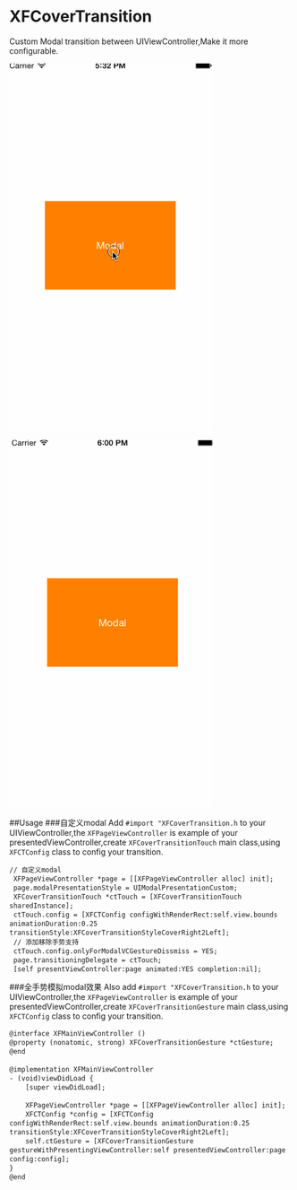 # XFCoverTransition
Custom Modal transition between UIViewController,Make it more configurable.

![XFCoverTransition usage_touch](./Doc/usage1.gif)

![XFCoverTransition usage_touch](./Doc/usage2.gif)

##Usage
###自定义modal
Add `#import "XFCoverTransition.h` to your UIViewController,the `XFPageViewController` is example of your presentedViewController,create `XFCoverTransitionTouch` main class,using `XFCTConfig` class to config your transition.
```objc
// 自定义modal
 XFPageViewController *page = [[XFPageViewController alloc] init];
 page.modalPresentationStyle = UIModalPresentationCustom;
 XFCoverTransitionTouch *ctTouch = [XFCoverTransitionTouch sharedInstance];
 ctTouch.config = [XFCTConfig configWithRenderRect:self.view.bounds animationDuration:0.25 transitionStyle:XFCoverTransitionStyleCoverRight2Left];
 // 添加移除手势支持
 ctTouch.config.onlyForModalVCGestureDissmiss = YES;
 page.transitioningDelegate = ctTouch;
 [self presentViewController:page animated:YES completion:nil];
```
###全手势模拟modal效果
Also add `#import "XFCoverTransition.h` to your UIViewController,the `XFPageViewController` is example of your presentedViewController,create `XFCoverTransitionGesture` main class,using `XFCTConfig` class to config your transition.
```objc
@interface XFMainViewController ()
@property (nonatomic, strong) XFCoverTransitionGesture *ctGesture;
@end

@implementation XFMainViewController
- (void)viewDidLoad {
    [super viewDidLoad];
    
    XFPageViewController *page = [[XFPageViewController alloc] init];
    XFCTConfig *config = [XFCTConfig configWithRenderRect:self.view.bounds animationDuration:0.25 transitionStyle:XFCoverTransitionStyleCoverRight2Left];
    self.ctGesture = [XFCoverTransitionGesture gestureWithPresentingViewController:self presentedViewController:page config:config];
}
@end

```

